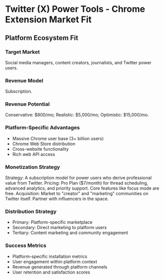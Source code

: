 # Twitter (X) Power Tools - Chrome Extension Market Fit

## Platform Ecosystem Fit

### Target Market
Social media managers, content creators, journalists, and Twitter power users.

### Revenue Model
Subscription.

### Revenue Potential
Conservative: $800/mo; Realistic: $5,000/mo; Optimistic: $15,000/mo.

### Platform-Specific Advantages
- Massive Chrome user base (3+ billion users)
- Chrome Web Store distribution
- Cross-website functionality
- Rich web API access

### Monetization Strategy
Strategy: A subscription model for power users who derive professional value from Twitter. Pricing: Pro Plan ($7/month) for thread scheduling, advanced analytics, and priority support. Core features like focus mode are free. Acquisition: Market to "creator" and "marketing" communities on Twitter itself. Partner with influencers in the space.

### Distribution Strategy
- Primary: Platform-specific marketplace
- Secondary: Direct marketing to platform users
- Tertiary: Content marketing and community engagement

### Success Metrics
- Platform-specific installation metrics
- User engagement within platform context
- Revenue generated through platform channels
- User retention and satisfaction scores
